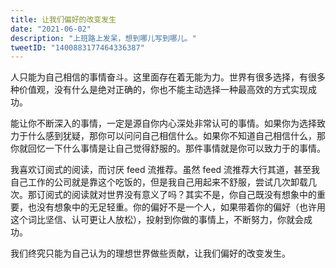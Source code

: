```yaml
---
title: 让我们偏好的改变发生
date: "2021-06-02"
description: "上班路上发呆，想到哪儿写到哪儿。"
tweetID: "1400883177464336387"
---
```


人只能为自己相信的事情奋斗。这里面存在着无能为力。世界有很多选择，有很多种价值观，没有什么是绝对正确的，你也不能主动选择一种最高效的方式实现成功。

能让你不断深入的事情，一定是源自你内心深处非常认可的事情。如果你为选择致力于什么感到犹疑，那你可以问问自己相信什么。如果你不知道自己相信什么，那你就回忆一下什么事情是让自己觉得舒服的。那件事情就是你可以致力于的事情。

我喜欢订阅式的阅读，而讨厌 feed 流推荐。虽然 feed 流推荐大行其道，甚至我自己工作的公司就是靠这个吃饭的，但是我自己用起来不舒服，尝试几次卸载几次。那订阅式的阅读就对世界没有意义了吗？其实不是，你自己既没有想象中的重要，也没有想象中的无足轻重。你的偏好不是一个人，如果带着你的偏好（也许用这个词比坚信、认可更让人放松），投射到你做的事情上，不断努力，你就会成功。

我们终究只能为自己认为的理想世界做些贡献，让我们偏好的改变发生。
